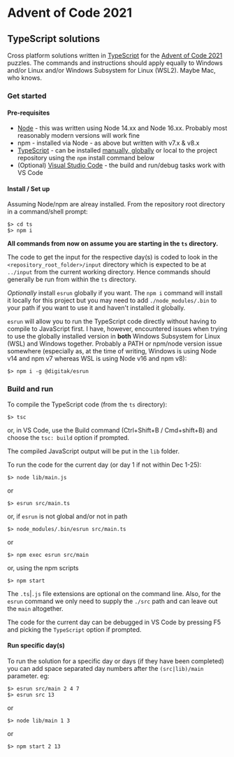 # Advent of Code 2021

## TypeScript solutions

Cross platform solutions written in [TypeScript](https://www.typescriptlang.org/) for the [Advent of Code 2021](https://adventofcode.com/2021) puzzles. The commands and instructions should apply equally to Windows and/or Linux and/or Windows Subsystem for Linux (WSL2). Maybe Mac, who knows.

### Get started

#### Pre-requisites
* [Node](https://nodejs.org/en/) - this was written using Node 14.xx and Node 16.xx. Probably most reasonably modern versions will work fine
* npm - installed via Node - as above but written with v7.x & v8.x
* [TypeScript](https://www.typescriptlang.org/) - can be installed [manually, globally](https://www.typescriptlang.org/download) or local to the project repository using the `npm` install command below
* (Optional) [Visual Studio Code](https://code.visualstudio.com/) - the build and run/debug tasks work with VS Code

#### Install / Set up

Assuming Node/npm are alreay installed. From the repository root directory in a command/shell prompt:

```
$> cd ts
$> npm i
```

**All commands from now on assume you are starting in the `ts` directory.**

The code to get the input for the respective day(s) is coded to look in the `<repository_root_folder>/input` directory which is expected to be at `../input` from the current working directory. Hence commands should generally be run from within the `ts` directory.

*Optionally* install `esrun` globally if you want. The `npm i` command will install it locally for this project but you may need to add `./node_modules/.bin` to your path if you want to use it and haven't installed it globally.

`esrun` will allow you to run the TypeScript code directly without having to compile to JavaScript first. I have, however, encountered issues when trying to use the globally installed version in **both** Windows Subsystem for Linux (WSL) and Windows together. Probably a PATH or npm/node version issue somewhere (especially as, at the time of writing, Windows is using Node v14 and npm v7 whereas WSL is using Node v16 and npm v8):
```
$> npm i -g @digitak/esrun
```

### Build and run

To compile the TypeScript code (from the `ts` directory):

```
$> tsc
```
or, in VS Code, use the Build command (Ctrl+Shift+B / Cmd+shift+B) and choose the `tsc: build` option if prompted.

The compiled JavaScript output will be put in the `lib` folder.

To run the code for the current day (or day 1 if not within Dec 1-25):

```
$> node lib/main.js
```
or
```
$> esrun src/main.ts
```
or, if `esrun` is not global and/or not in path
```
$> node_modules/.bin/esrun src/main.ts
```
or
```
$> npm exec esrun src/main
```
or, using the npm scripts
```
$> npm start
```
The `.ts`|`.js` file extensions are optional on the command line. Also, for the `esrun` command we only need to supply the `./src` path and can leave out the `main` altogether.

The code for the current day can be debugged in VS Code by pressing F5 and picking the `TypeScript` option if prompted.

#### Run specific day(s)

To run the solution for a specific day or days (if they have been completed) you can add space separated day numbers after the `(src|lib)/main` parameter. eg:

```
$> esrun src/main 2 4 7
$> esrun src 13
```
or
```
$> node lib/main 1 3
```
or
```
$> npm start 2 13
```

